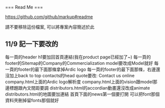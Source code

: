=== Read Me ===

https://github.com/github/markup#readme

請不要移除這份檔案, 可以將專案內容簡述於此

11/9 記一下要改的
----------------------------------------------------
每一頁的header h1要加回首頁連結(我在product page已經加了~)
每一頁的footer的Sitemap的Company的Commercialization model要改成Model就好
每一頁的footer的最下面那條拿掉Ardic logo
每一頁的footer的最下面那條，右邊還沒加上back to top
contacts的head quote要改: Contact us online
company.html上面的Ardic logo解析度
company.html上面的vision跟model那邊標題跟內文間距要調
distributors.html的accordian動畫還沒改成animate
distributors.html的地圖要加連結
首頁下面的news第一個要打開
可以把font那個資料夾刪掉留fonts那個就好